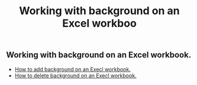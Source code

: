 ﻿---
title: Working with background on an Excel workboo
second_title: Aspose.Cells Cloud Documen
linktitle: Backgroun
type: docs
url: /ar/workbook/background/
keywords: Working with background an Excel workbook
description: Aspose.Cells Cloud REST API support working with background on an Excel workbook. SDK support kinds of development languages. They include Android, C#, Go, Java, NodeJS, Perl, PHP, Python, Ruby, and swift
weight: 100
---
## Working with background on an Excel workbook.

- [How to add background on an Execl workbook.](/cells/ar/workbook/background/add/)
- [How to delete background on an Execl workbook.](/cells/ar/workbook/background/delete/)
